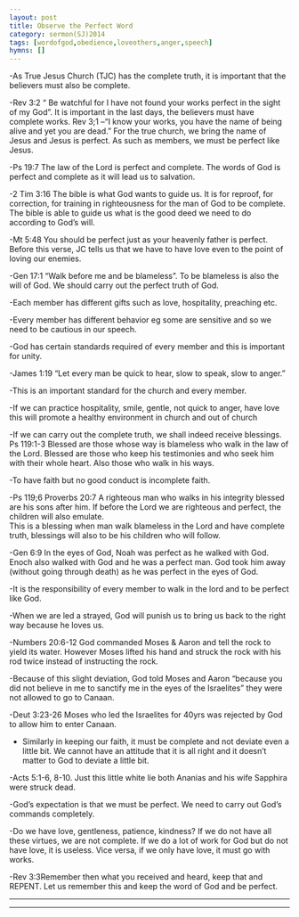 ```yaml
---
layout: post
title: Observe the Perfect Word	
category: sermon(SJ)2014
tags: [wordofgod,obedience,loveothers,anger,speech]
hymns: []
---
```

-As True Jesus Church (TJC) has the complete truth, it is important that the believers must also be complete.

-Rev 3:2 “ Be watchful for I have not found your works perfect in the sight of my God”. It is important in the last days, the believers must have complete works. 
Rev 3;1 –“I know your works, you have the name of being alive and yet you are dead.” For the true church, we bring the name of Jesus and Jesus is perfect. As such as members, we must be perfect like Jesus.

-Ps 19:7  The law of the Lord is perfect and complete. The words of God is perfect and complete as it will lead us to salvation.

-2 Tim 3:16 The bible is what God wants to guide us. It is for reproof, for correction, for training in righteousness for the man of God to be complete. 
The bible is able to guide us what is the good deed we need to do according to God’s will.

-Mt 5:48 You should be perfect just as your heavenly father is perfect. Before this verse, JC tells us that we have to have love even to the point of loving our enemies.

-Gen 17:1 “Walk before me and be blameless”. To be blameless is also the will of God.  We should carry out the perfect truth of God.

-Each member has different gifts such as love, hospitality, preaching etc. 

-Every member has different behavior eg some are sensitive and so we need to be cautious in our speech.

-God has certain standards required of every member and this is important for unity.

-James 1:19 “Let every man be quick to hear, slow to speak, slow to anger.” 

-This is an important standard for the church and every member.

-If we can practice hospitality, smile, gentle, not quick to anger, have love this will promote a healthy environment in church and out of church

-If we can carry out the complete truth, we shall indeed receive blessings. 
Ps 119:1-3 Blessed are those whose way is blameless who walk in the law of the Lord. Blessed are those who keep his testimonies and who seek him with their whole heart. Also those who walk in his ways.

-To have faith but no good conduct is incomplete faith. 

-Ps 119;6   Proverbs 20:7 A righteous man who walks in his integrity blessed are his sons after him. If before the Lord we are righteous and perfect, the children will also emulate.  
This is a blessing when man walk blameless in the Lord and have complete truth, blessings will also to be his children who will follow.

-Gen 6:9 In the eyes of God, Noah was perfect as he walked with God. Enoch also walked with God and he was a perfect man. 
God took him away (without going through death) as he was perfect in the eyes of God.

-It is the responsibility of every member to walk in the lord and to be perfect like God. 

-When we are led a strayed, God will punish us to bring us back to the right way because he loves us.

-Numbers 20:6-12 God commanded Moses & Aaron and tell the rock to yield its water. However Moses lifted his hand and struck the rock with his rod twice instead of instructing the rock.

-Because of this slight deviation, God told Moses and Aaron “because you did not believe in me to sanctify me in the eyes of the Israelites” they were not allowed to go to Canaan.

-Deut 3:23-26 Moses who led the Israelites for 40yrs was rejected by God to allow him to enter Canaan.

- Similarly in keeping our faith, it must be complete and not deviate even a little bit. We cannot have an attitude that it is all right and it doesn’t matter to God to deviate a little bit.

-Acts 5:1-6, 8-10. Just this little white lie both Ananias and his wife Sapphira were struck dead. 

-God’s expectation is that we must be perfect. We need to carry out God’s commands completely.

-Do we have love, gentleness, patience, kindness? If we do not have all these virtues, we are not complete. If we do a lot of work for God but do not have love, it is useless. Vice versa, if we only have love, it must go with works.

-Rev 3:3Remember then what you received and heard, keep that and REPENT. Let us remember this and keep the word of God and be perfect. 



----
****
